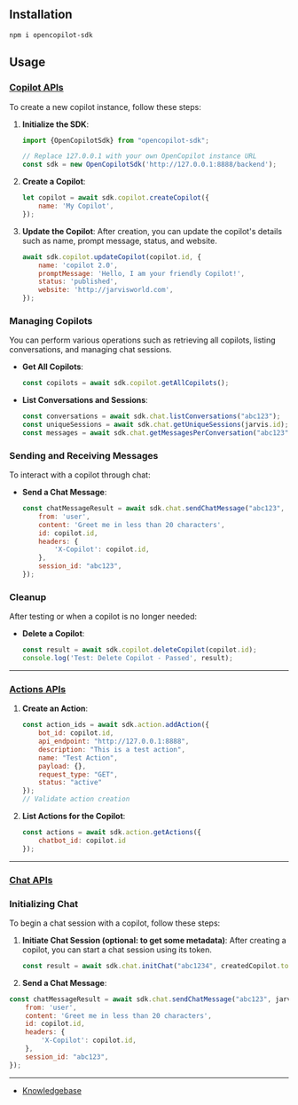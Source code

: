 ## Installation

```
npm i opencopilot-sdk
```

## Usage
### [Copilot APIs](test/integration.test.ts) 

To create a new copilot instance, follow these steps:

1. **Initialize the SDK**:
   ```javascript
   import {OpenCopilotSdk} from "opencopilot-sdk";

   // Replace 127.0.0.1 with your own OpenCopilot instance URL
   const sdk = new OpenCopilotSdk('http://127.0.0.1:8888/backend');
   ```

2. **Create a Copilot**:
   ```javascript
   let copilot = await sdk.copilot.createCopilot({
       name: 'My Copilot',
   });
   ```

3. **Update the Copilot**:
   After creation, you can update the copilot's details such as name, prompt message, status, and website.
   ```javascript
   await sdk.copilot.updateCopilot(copilot.id, {
       name: 'copilot 2.0',
       promptMessage: 'Hello, I am your friendly Copilot!',
       status: 'published',
       website: 'http://jarvisworld.com',
   });
   ```

### Managing Copilots
You can perform various operations such as retrieving all copilots, listing conversations, and managing chat sessions.

- **Get All Copilots**:
  ```javascript
  const copilots = await sdk.copilot.getAllCopilots();
  ```

- **List Conversations and Sessions**:
  ```javascript
  const conversations = await sdk.chat.listConversations("abc123");
  const uniqueSessions = await sdk.chat.getUniqueSessions(jarvis.id);
  const messages = await sdk.chat.getMessagesPerConversation("abc123");
  ```

### Sending and Receiving Messages
To interact with a copilot through chat:

- **Send a Chat Message**:
  ```javascript
  const chatMessageResult = await sdk.chat.sendChatMessage("abc123", copilot.token, {
      from: 'user',
      content: 'Greet me in less than 20 characters',
      id: copilot.id,
      headers: {
          'X-Copilot': copilot.id,
      },
      session_id: "abc123",
  });
  ```

### Cleanup
After testing or when a copilot is no longer needed:

- **Delete a Copilot**:
  ```javascript
  const result = await sdk.copilot.deleteCopilot(copilot.id);
  console.log('Test: Delete Copilot - Passed', result);
  ```

-----


### [Actions APIs](test/action.test.ts) 
1. **Create an Action**:
   ```javascript
   const action_ids = await sdk.action.addAction({
       bot_id: copilot.id,
       api_endpoint: "http://127.0.0.1:8888",
       description: "This is a test action",
       name: "Test Action",
       payload: {},
       request_type: "GET",
       status: "active"
   });
   // Validate action creation
   ```

2. **List Actions for the Copilot**:
   ```javascript
   const actions = await sdk.action.getActions({
       chatbot_id: copilot.id
   });
   ```
   
----

### [Chat APIs](test/initChat.test.ts)

### Initializing Chat
To begin a chat session with a copilot, follow these steps:

1. **Initiate Chat Session (optional: to get some metadata)**:
   After creating a copilot, you can start a chat session using its token.
   ```javascript
   const result = await sdk.chat.initChat("abc1234", createdCopilot.token);
   ```

2. **Send a Chat Message**:
  ```javascript
  const chatMessageResult = await sdk.chat.sendChatMessage("abc123", jarvis.token, {
      from: 'user',
      content: 'Greet me in less than 20 characters',
      id: copilot.id,
      headers: {
          'X-Copilot': copilot.id,
      },
      session_id: "abc123", 
  });
  ```

----

- [Knowledgebase](test/knowledgebase.test.ts) 
